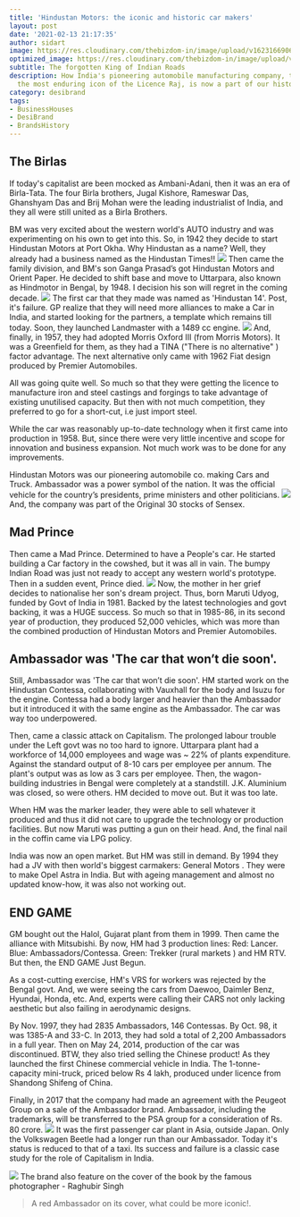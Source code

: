 ```yaml
---
title: 'Hindustan Motors: the iconic and historic car makers'
layout: post
date: '2021-02-13 21:17:35'
author: sidart
image: https://res.cloudinary.com/thebizdom-in/image/upload/v1623166906/Ambassdor_uygjeq.png
optimized_image: https://res.cloudinary.com/thebizdom-in/image/upload/v1623166906/Ambassdor_uygjeq.png
subtitle: The forgotten King of Indian Roads
description: How India's pioneering automobile manufacturing company, that become
  the most enduring icon of the Licence Raj, is now a part of our history?
category: desibrand
tags:
- BusinessHouses
- DesiBrand
- BrandsHistory
---
```


## The Birlas
If today's capitalist are been mocked as Ambani-Adani, then it was an era of Birla-Tata. The four Birla brothers, Jugal Kishore, Rameswar Das, Ghanshyam Das and Brij Mohan were the leading industrialist of India, and they all were still united as a Birla Brothers.

BM was very excited about the western world's AUTO industry and was experimenting on his own to get into this. So, in 1942 they decide to start Hindustan Motors at Port Okha. Why Hindustan as a name?
Well, they already had a business named as the Hindustan Times!!
![](https://pbs.twimg.com/media/EuDfiYtU0AEhG8c?format=jpg&name=medium)
Then came the family division, and BM's son Ganga Prasad’s got Hindustan Motors and Orient Paper. He decided to shift base and move to Uttarpara, also known as Hindmotor in Bengal, by 1948. I decision his son will regret in the coming decade.
![](https://pbs.twimg.com/media/EuDjmVeVcAArid6?format=png&name=900x900)
The first car that they made was named as 'Hindustan 14'. Post, it's failure. GP realize that they will need more alliances to make a Car in India, and started looking for the partners, a template which remains till today. Soon, they launched Landmaster with a 1489 cc engine.
![](https://res.cloudinary.com/thebizdom-in/image/upload/v1623168536/Hindustan_Motors_1_laea1m.png)
And, finally, in 1957, they had adopted Morris Oxford III (from Morris Motors). It was a Greenfield for them, as they had a TINA ("There is no alternative" ) factor advantage. The next alternative only came with 1962 Fiat design produced by Premier Automobiles.

All was going quite well. So much so that they were getting the licence to manufacture iron and steel castings and forgings to take advantage of existing unutilised capacity. But then with not much competition, they preferred to go for a short-cut, i.e just import steel.

While the car was reasonably up-to-date technology when it first came into production in 1958. But, since there were very little incentive and scope for innovation and business expansion. Not much work was to be done for any improvements.

Hindustan Motors was our pioneering automobile co. making Cars and Truck. Ambassador was a power symbol of the nation. It was the official vehicle for the country’s presidents, prime ministers and other politicians. 
![](https://pbs.twimg.com/media/EuDpJYCUYAICcqx?format=jpg&name=medium)
And, the company was part of the Original 30 stocks of Sensex.

## Mad Prince
Then came a Mad Prince. Determined to have a People's car. He started building a Car factory in the cowshed, but it was all in vain. The bumpy Indian Road was just not ready to accept any western world's prototype. Then in a sudden event, Prince died.
![](https://pbs.twimg.com/media/EtemEJDXIAISKjn?format=png&name=small)
Now, the mother in her grief decides to nationalise her son's dream project. Thus, born Maruti Udyog, funded by Govt of India in 1981. Backed by the latest technologies and govt backing, it was a HUGE success. So much so that in 1985-86, in its second year of production, they produced 52,000 vehicles, which was more than the combined production of Hindustan Motors and Premier Automobiles.  

## Ambassador was 'The car that won’t die soon'.
Still, Ambassador was 'The car that won’t die soon'.
HM started work on the Hindustan Contessa, collaborating with Vauxhall for the body and Isuzu for the engine. Contessa had a body larger and heavier than the Ambassador but it introduced it with the same engine as the Ambassador. The car was way too underpowered. 

Then, came a classic attack on Capitalism. The prolonged labour trouble under the Left govt was no too hard to ignore. Uttarpara plant had a workforce of 14,000 employees and wage was ~ 22% of plants expenditure. Against the standard output of 8-10 cars per employee per annum. The plant's output was as low as 3 cars per employee. Then, the wagon-building industries in Bengal were completely at a standstill. J.K. Aluminium was closed, so were others. HM decided to move out. But it was too late.

When HM was the marker leader, they were able to sell whatever it produced and thus it did not care to upgrade the technology or production facilities. But now Maruti was putting a gun on their head. And, the final nail in the coffin came via LPG policy.

India was now an open market. But HM was still in demand. By 1994 they had a JV with then world's biggest carmakers: General Motors . They were to make Opel Astra in India. But with ageing management and almost no updated know-how, it was also not working out.

## END GAME
GM bought out the Halol, Gujarat plant from them in 1999. Then came the alliance with Mitsubishi. By now, HM had 3 production lines:
Red:  Lancer.
Blue: Ambassadors/Contessa.
Green: Trekker (rural markets ) and HM RTV.
But then, the END GAME Just Begun.
	
As a cost-cutting exercise, HM's VRS for workers was rejected by the Bengal govt. And, we were seeing the cars from Daewoo, Daimler Benz, Hyundai, Honda, etc. And, experts were calling their CARS not only lacking aesthetic but also failing in aerodynamic designs.

By Nov. 1997, they had 2835 Ambassadors, 146 Contessas. By Oct. 98, it was 1385-A and 33-C. In 2013, they had sold a total of 2,200 Ambassadors in a full year. Then on May 24, 2014, production of the car was discontinued. BTW, they also tried selling the Chinese product!
As they launched the first Chinese commercial vehicle in India. The 1-tonne-capacity mini-truck, priced below Rs 4 lakh, produced under licence from Shandong Shifeng of China.

Finally, in 2017 that the company had made an agreement with the Peugeot Group on a sale of the Ambassador brand. Ambassador, including the trademarks, will be transferred to the PSA group for a consideration of Rs. 80 crore.
![](https://pbs.twimg.com/media/EuDz3eKVgAAXuL8?format=jpg&name=medium)
It was the first passenger car plant in Asia, outside Japan. Only the Volkswagen Beetle had a longer run than our Ambassador. Today it's status is reduced to that of a taxi. Its success and failure is a classic case study for the role of Capitalism in India.

![](https://res.cloudinary.com/thebizdom-in/image/upload/v1623168542/raghu_1_gz2qnj.jpg)
The brand also feature on the cover of the book by the famous photographer - Raghubir Singh
> A red Ambassador on its cover, what could be more iconic!.
